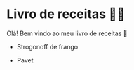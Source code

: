 # Livro de receitas :man_cook:

Olá! Bem vindo ao meu livro de receitas :wave:

- Strogonoff de frango

- Pavet